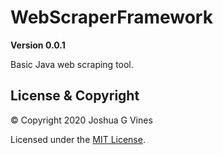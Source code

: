# WebScraperFramework

**Version 0.0.1**

Basic Java web scraping tool.

## License & Copyright

© Copyright 2020 Joshua G Vines

Licensed under the [MIT License](LICENSE).
